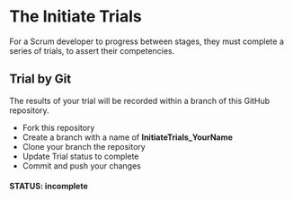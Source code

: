 # The Initiate Trials
For a Scrum developer to progress between stages, 
they must complete a series of trials, to assert their competencies.

## Trial by Git
The results of your trial will be recorded within a branch of this GitHub repository.
- Fork this repository
- Create a branch with a name of **InitiateTrials_YourName**
- Clone your branch the repository
- Update Trial status to complete
- Commit and push your changes
#### STATUS: incomplete


